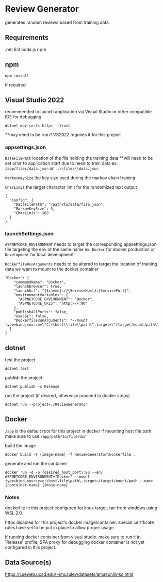 
# Review Generator
generates random reviews based from training data

## Requirements

.net 6.0
node.js
npm

## npm

```
npm install
```
if required

## Visual Studio 2022

recommended to launch application via Visual Studio or other compatible IDE for debugging

```
dotnet dev-certs https --trust
```
**may need to be run if VS2022 requires it for this project

### appsettings.json

```DataFilePath```
location of the file holding the training data
**will need to be set prior to application start due to need to train data
ex. `/app/files/data.json` or `..\\files\\data.json`

```MarkovKeySize```
the key size used during the markov chain training

```CharLimit```
the target character limit for the randomized text output
```
{
  "Config": {
    "DataFilePath": "/path/to/data/file.json",
    "MarkovKeySize": 5,
    "CharLimit": 100
  }
}
```

### launchSettings.json

```ASPNETCORE_ENVIRONMENT```
needs to target the corresponding appsettings.json file targeting the env of the same name
ex. `Docker` for docker production or `Development` for local development

```DockerfileRunArguments```
needs to be altered to target the location of training data we want to mount to the docker container
```
"Docker": {
	"commandName": "Docker",
	"launchBrowser": true,
	"launchUrl": "{Scheme}://{ServiceHost}:{ServicePort}",
	"environmentVariables": {
	  "ASPNETCORE_ENVIRONMENT": "Docker",
	  "ASPNETCORE_URLS": "http://+:80"
	},
	"publishAllPorts": false,
	"useSSL": false,
	"DockerfileRunArguments": "--mount type=bind,source=\"C:\\host\\file\\path\",target=\"/target/mount/path\""
  }
}
```

## dotnet

test the project	
```
dotnet test
```

publish the project
```
dotnet publish -c Release
```	

run the project (if desired, otherwise proceed to docker steps)
```
dotnet run --project=./ReviewGenerator
```

## Docker
	
`/app` is the default root for this project in docker
if mounting host file path make sure to use `/app/path/to/file/dir`
	
build the image
```
docker build -t {image-name} -f ReviewGenerator\Dockerfile .
```

generate and run the container
```
docker run -d -p {desired_host_port}:80 --env ASPNETCORE_ENVIRONMENT="Docker" --mount type=bind,source=c:\host\file\path\,target=/target/mount/path --name {container-name} {image-name}
```
	
### Notes

dockerfile in this project configured for linux target. ran from windows using WSL 2.0.
	
https disabled for this project's docker image/container. special certificate rules have yet to be put in place to allow proper usage.

if running docker container from visual studio. make sure to run it in 'Release' profile, SPA proxy for debugging docker container is not yet configured in this project.
		
## Data Source(s)

https://cseweb.ucsd.edu/~jmcauley/datasets/amazon/links.html
